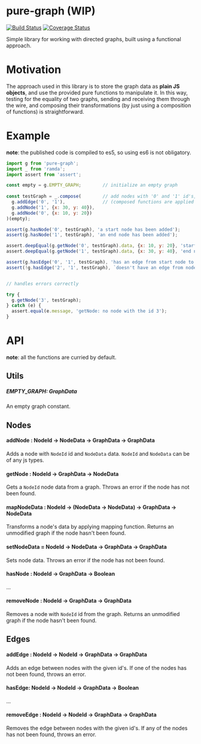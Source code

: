 # pure-graph (WIP)
[![Build Status](https://travis-ci.org/Naissur/pure-graph.svg?branch=master)](https://travis-ci.org/Naissur/pure-graph)
[![Coverage Status](https://coveralls.io/repos/Naissur/pure-graph/badge.svg?branch=master&service=github)](https://coveralls.io/github/Naissur/pure-graph?branch=master)

Simple library for working with directed graphs, built using a functional approach.

# Motivation

The approach used in this library is to store the graph data as **plain JS objects**, and use the provided pure functions  to manipulate it. In this way, testing for the equality of two graphs, sending and receiving them through the wire, and composing their transformations (by just using a composition of functions) is straightforward.

# Example

**note**: the published code is compiled to es5, so using es6 is not obligatory.


```javascript
import g from 'pure-graph';
import _ from 'ramda';
import assert from 'assert';

const empty = g.EMPTY_GRAPH;        // initialize an empty graph
  
const testGraph = _.compose(        // add nodes with '0' and '1' id's, and an edge between them
  g.addEdge('0', '1'),              // (composed functions are applied from the last to the first)
  g.addNode('1', {x: 30, y: 40}),
  g.addNode('0', {x: 10, y: 20})
)(empty);

assert(g.hasNode('0', testGraph), 'a start node has been added');
assert(g.hasNode('1', testGraph), 'an end node has been added');

assert.deepEqual(g.getNode('0', testGraph).data, {x: 10, y: 20}, 'start node data has been stored');
assert.deepEqual(g.getNode('1', testGraph).data, {x: 30, y: 40}, 'end node data has been stored');

assert(g.hasEdge('0', '1', testGraph), 'has an edge from start node to end node');
assert(!g.hasEdge('2', '1', testGraph), `doesn't have an edge from node '2' to node '1'`);


// handles errors correctly

try {
  g.getNode('3', testGraph);    
} catch (e) {
  assert.equal(e.message, 'getNode: no node with the id 3');
}

```

# API

**note**: all the functions are curried by default.

## Utils

##### EMPTY_GRAPH: GraphData

An empty graph constant.

## Nodes

#### addNode : NodeId -> NodeData -> GraphData -> GraphData

Adds a node with `NodeId` id and `NodeData` data. `NodeId` and `NodeData` can be of any js types.


#### getNode : NodeId -> GraphData -> NodeData

Gets a `NodeId` node data from a graph. Throws an error if the node has not been found.

#### mapNodeData : NodeId -> (NodeData -> NodeData) -> GraphData -> NodeData

Transforms a node's data by applying mapping function. Returns an unmodified graph if the node hasn't been found.

#### setNodeData = NodeId -> NodeData -> GraphData -> GraphData

Sets node data. Throws an error if the node has not been found.

#### hasNode : NodeId -> GraphData -> Boolean

...

#### removeNode : NodeId -> GraphData -> GraphData

Removes a node with `NodeId` id from the graph. Returns an unmodified graph if the node hasn't been found.


## Edges

#### addEdge : NodeId -> NodeId -> GraphData -> GraphData

Adds an edge between nodes with the given id's. If one of the nodes has not been found, throws an error.

#### hasEdge: NodeId -> NodeId -> GraphData -> Boolean

...

#### removeEdge : NodeId -> NodeId -> GraphData -> GraphData

Removes the edge between nodes with the given id's. If any of the nodes has not been found, throws an error.

